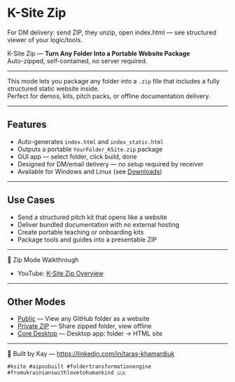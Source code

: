 # K-Site Zip

For DM delivery: send ZIP, they unzip, open index.html — see structured viewer of your logic/tools.  

K-Site Zip — **Turn Any Folder Into a Portable Website Package**  
Auto-zipped, self-contained, no server required.

---

This mode lets you package any folder into a `.zip` file that includes a fully structured static website inside.  
Perfect for demos, kits, pitch packs, or offline documentation delivery.

---

## Features

- Auto-generates `index.html` and `index_static.html`  
- Outputs a portable `YourFolder_KSite.zip` package  
- GUI app — select folder, click build, done  
- Designed for DM/email delivery — no setup required by receiver  
- Available for Windows and Linux (see [Downloads](https://tk51.github.io/k-site-portal/download/index.html))  

---

## Use Cases

- Send a structured pitch kit that opens like a website  
- Deliver bundled documentation with no external hosting  
- Create portable teaching or onboarding kits  
- Package tools and guides into a presentable ZIP

---

🎥 Zip Mode Walkthrough  
- YouTube: [K-Site Zip Overview](https://youtu.be/-193h0AdSSU)

---

## Other Modes

- [Public](https://tk51.github.io/k-site-portal/methods/ks-01-public-viewer.html) — View any GitHub folder as a website  
- [Private ZIP](https://tk51.github.io/k-site-portal/methods/ks-02-private-viewer.html) — Share zipped folder, view offline  
- [Core Desktop](https://tk51.github.io/k-site-portal/methods/ks-03-core-viewer.html) — Desktop app: folder → HTML site

---

📎 Built by Kay — https://linkedin.com/in/taras-khamardiuk  

`#ksite #aiposbuilt #foldertransformationengine #fromukrainianswithlovetohumankind 🇺🇦`
